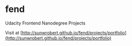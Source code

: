 # fend
Udacity Frontend Nanodegree Projects

Visit at [http://sunwrobert.github.io/fend/projects/portfolio](http://sunwrobert.github.io/fend/projects/portfolio)
